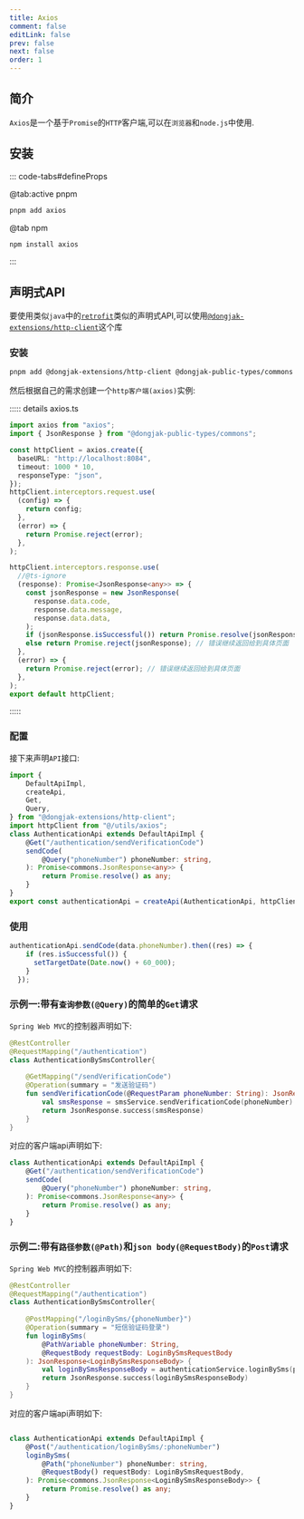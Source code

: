 ```yaml
---
title: Axios
comment: false
editLink: false
prev: false
next: false
order: 1
---
```


## 简介

`Axios`是一个基于`Promise`的`HTTP`客户端,可以在`浏览器`和`node.js`中使用.

## 安装

::: code-tabs#defineProps

@tab:active pnpm

```bash
pnpm add axios
```

@tab npm

```bash
npm install axios
```

:::

## 声明式API

要使用类似`java`中的[`retrofit`](https://github.com/square/retrofit)类似的声明式API,可以使用[`@dongjak-extensions/http-client`](https://www.npmjs.com/package/@dongjak-extensions/http-client)这个库

### 安装

```bash
pnpm add @dongjak-extensions/http-client @dongjak-public-types/commons
```

然后根据自己的需求创建一个`http客户端(axios)`实例:

::::: details axios.ts
````ts
import axios from "axios";
import { JsonResponse } from "@dongjak-public-types/commons";

const httpClient = axios.create({
  baseURL: "http://localhost:8084",
  timeout: 1000 * 10,
  responseType: "json",
});
httpClient.interceptors.request.use(
  (config) => {
    return config;
  },
  (error) => {
    return Promise.reject(error);
  },
);

httpClient.interceptors.response.use(
  //@ts-ignore
  (response): Promise<JsonResponse<any>> => {
    const jsonResponse = new JsonResponse(
      response.data.code,
      response.data.message,
      response.data.data,
    );
    if (jsonResponse.isSuccessful()) return Promise.resolve(jsonResponse);
    else return Promise.reject(jsonResponse); // 错误继续返回给到具体页面
  },
  (error) => {
    return Promise.reject(error); // 错误继续返回给到具体页面
  },
);
export default httpClient;

````
:::::

### 配置
接下来声明`API`接口:

```ts
import {
    DefaultApiImpl,
    createApi,
    Get,
    Query,
} from "@dongjak-extensions/http-client";
import httpClient from "@/utils/axios";
class AuthenticationApi extends DefaultApiImpl {
    @Get("/authentication/sendVerificationCode")
    sendCode(
        @Query("phoneNumber") phoneNumber: string,
    ): Promise<commons.JsonResponse<any>> {
        return Promise.resolve() as any;
    }
}
export const authenticationApi = createApi(AuthenticationApi, httpClient);
```

### 使用

```ts
authenticationApi.sendCode(data.phoneNumber).then((res) => {
    if (res.isSuccessful()) {
      setTargetDate(Date.now() + 60_000);
    }
  });
```


### 示例一:带有`查询参数(@Query)`的简单的`Get`请求

`Spring Web MVC`的控制器声明如下:

```kotlin
@RestController
@RequestMapping("/authentication")
class AuthenticationBySmsController{
    
    @GetMapping("/sendVerificationCode")
    @Operation(summary = "发送验证码")
    fun sendVerificationCode(@RequestParam phoneNumber: String): JsonResponse<ISmsResponse> {
        val smsResponse = smsService.sendVerificationCode(phoneNumber)
        return JsonResponse.success(smsResponse)
    }
}
```

对应的客户端api声明如下:

```ts
class AuthenticationApi extends DefaultApiImpl {
    @Get("/authentication/sendVerificationCode")
    sendCode(
        @Query("phoneNumber") phoneNumber: string,
    ): Promise<commons.JsonResponse<any>> {
        return Promise.resolve() as any;
    }
}
```

### 示例二:带有`路径参数(@Path)`和`json body(@RequestBody)`的`Post`请求

`Spring Web MVC`的控制器声明如下:
    
```kotlin
@RestController
@RequestMapping("/authentication")
class AuthenticationBySmsController{
    
    @PostMapping("/loginBySms/{phoneNumber}")
    @Operation(summary = "短信验证码登录")
    fun loginBySms(
        @PathVariable phoneNumber: String,
        @RequestBody requestBody: LoginBySmsRequestBody
    ): JsonResponse<LoginBySmsResponseBody> {
        val loginBySmsResponseBody = authenticationService.loginBySms(phoneNumber, requestBody)
        return JsonResponse.success(loginBySmsResponseBody)
    }
}
```

对应的客户端api声明如下:

```ts

class AuthenticationApi extends DefaultApiImpl {
    @Post("/authentication/loginBySms/:phoneNumber")
    loginBySms(
        @Path("phoneNumber") phoneNumber: string,
        @RequestBody() requestBody: LoginBySmsRequestBody,
    ): Promise<commons.JsonResponse<LoginBySmsResponseBody>> {
        return Promise.resolve() as any;
    }
}
```
